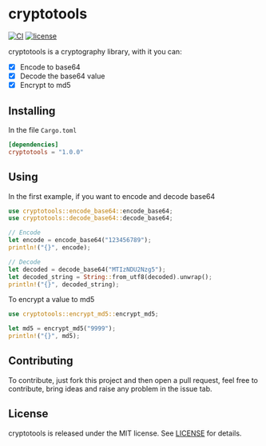# cryptotools

[![CI](https://github.com/heroesofcode/cryptotools/actions/workflows/CI.yml/badge.svg)](https://github.com/heroesofcode/cryptotools/actions/workflows/CI.yml)
[![license](http://img.shields.io/badge/license-MIT-blue.svg)](https://github.com/heroesofcode/cryptotools/blob/main/LICENSE)

cryptotools is a cryptography library, with it you can:

- [x] Encode to base64
- [x] Decode the base64 value
- [x] Encrypt to md5

## Installing

In the file `Cargo.toml`

```toml
[dependencies]
cryptotools = "1.0.0"
```

## Using

In the first example, if you want to encode and decode base64

```rust
use cryptotools::encode_base64::encode_base64;
use cryptotools::decode_base64::decode_base64;

// Encode
let encode = encode_base64("123456789");
println!("{}", encode);

// Decode
let decoded = decode_base64("MTIzNDU2Nzg5");
let decoded_string = String::from_utf8(decoded).unwrap();
println!("{}", decoded_string);
```

To encrypt a value to md5

```rust
use cryptotools::encrypt_md5::encrypt_md5;

let md5 = encrypt_md5("9999");
println!("{}", md5);
```

## Contributing

To contribute, just fork this project and then open a pull request, feel free to contribute, bring ideas and raise any problem in the issue tab.

## License

cryptotools is released under the MIT license. See [LICENSE](https://github.com/heroesofcode/cryptotools/blob/main/LICENSE) for details.
